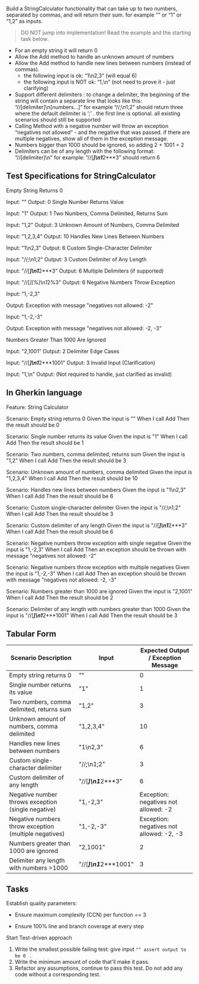 
Build a StringCalculator functionality that can take up to two numbers, separated by commas, and will return their sum. 
for example “” or “1” or “1,2” as inputs.

> DO NOT jump into implementation! Read the example and the starting task below.

- For an empty string it will return 0
- Allow the Add method to handle an unknown amount of numbers
- Allow the Add method to handle new lines between numbers (instead of commas).
  - the following input is ok: “1\n2,3” (will equal 6)
  - the following input is NOT ok: “1,\n” (not need to prove it - just clarifying)
- Support different delimiters : to change a delimiter, the beginning of the string will contain a separate line that looks like this: “//[delimiter]\n[numbers…]” for example “//;\n1;2” should return three where the default delimiter is ‘;’ .
the first line is optional. all existing scenarios should still be supported
- Calling Method with a negative number will throw an exception “negatives not allowed” - and the negative that was passed. if there are multiple negatives, show all of them in the exception message.
- Numbers bigger than 1000 should be ignored, so adding 2 + 1001 = 2
- Delimiters can be of any length with the following format: “//[delimiter]\n” for example: “//[***]\n1***2***3” should return 6

## Test Specifications for StringCalculator

Empty String Returns 0

Input: ""
Output: 0
Single Number Returns Value

Input: "1"
Output: 1
Two Numbers, Comma Delimited, Returns Sum

Input: "1,2"
Output: 3
Unknown Amount of Numbers, Comma Delimited

Input: "1,2,3,4"
Output: 10
Handles New Lines Between Numbers

Input: "1\n2,3"
Output: 6
Custom Single-Character Delimiter

Input: "//;\n1;2"
Output: 3
Custom Delimiter of Any Length

Input: "//[***]\n1***2***3"
Output: 6
Multiple Delimiters (if supported)

Input: "//[*][%]\n1*2%3"
Output: 6
Negative Numbers Throw Exception

Input: "1,-2,3"

Output: Exception with message "negatives not allowed: -2"

Input: "1,-2,-3"

Output: Exception with message "negatives not allowed: -2, -3"

Numbers Greater Than 1000 Are Ignored

Input: "2,1001"
Output: 2
Delimiter Edge Cases

Input: "//[***]\n1***2***1001"
Output: 3
Invalid Input (Clarification)

Input: "1,\n"
Output: (Not required to handle, just clarified as invalid)


## In Gherkin language
Feature: String Calculator

  Scenario: Empty string returns 0
    Given the input is ""
    When I call Add
    Then the result should be 0

  Scenario: Single number returns its value
    Given the input is "1"
    When I call Add
    Then the result should be 1

  Scenario: Two numbers, comma delimited, returns sum
    Given the input is "1,2"
    When I call Add
    Then the result should be 3

  Scenario: Unknown amount of numbers, comma delimited
    Given the input is "1,2,3,4"
    When I call Add
    Then the result should be 10

  Scenario: Handles new lines between numbers
    Given the input is "1\n2,3"
    When I call Add
    Then the result should be 6

  Scenario: Custom single-character delimiter
    Given the input is "//;\n1;2"
    When I call Add
    Then the result should be 3

  Scenario: Custom delimiter of any length
    Given the input is "//[***]\n1***2***3"
    When I call Add
    Then the result should be 6

  Scenario: Negative numbers throw exception with single negative
    Given the input is "1,-2,3"
    When I call Add
    Then an exception should be thrown with message "negatives not allowed: -2"

  Scenario: Negative numbers throw exception with multiple negatives
    Given the input is "1,-2,-3"
    When I call Add
    Then an exception should be thrown with message "negatives not allowed: -2, -3"

  Scenario: Numbers greater than 1000 are ignored
    Given the input is "2,1001"
    When I call Add
    Then the result should be 2

  Scenario: Delimiter of any length with numbers greater than 1000
    Given the input is "//[***]\n1***2***1001"
    When I call Add
    Then the result should be 3

## Tabular Form


| Scenario Description                                   | Input                          | Expected Output / Exception Message                |
|--------------------------------------------------------|--------------------------------|----------------------------------------------------|
| Empty string returns 0                                 | ""                             | 0                                                  |
| Single number returns its value                        | "1"                            | 1                                                  |
| Two numbers, comma delimited, returns sum              | "1,2"                          | 3                                                  |
| Unknown amount of numbers, comma delimited             | "1,2,3,4"                      | 10                                                 |
| Handles new lines between numbers                      | "1\n2,3"                       | 6                                                  |
| Custom single-character delimiter                      | "//;\n1;2"                     | 3                                                  |
| Custom delimiter of any length                         | "//[***]\n1***2***3"           | 6                                                  |
| Negative number throws exception (single negative)     | "1,-2,3"                       | Exception: negatives not allowed: -2               |
| Negative numbers throw exception (multiple negatives)  | "1,-2,-3"                      | Exception: negatives not allowed: -2, -3           |
| Numbers greater than 1000 are ignored                  | "2,1001"                       | 2                                                  |
| Delimiter any length with numbers >1000                | "//[***]\n1***2***1001"        | 3                                                  |




## Tasks



Establish quality parameters:

- Ensure  maximum complexity (CCN) per function == 3

- Ensure 100% line and branch coverage at every step

  

Start Test-driven approach

1. Write the smallest possible failing test: give input `"" assert output to be 0 ` .
2. Write the minimum amount of code that'll make it pass.
3. Refactor any assumptions, continue to pass this test. Do not add any code without a corresponding test.
